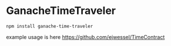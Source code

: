 # GanacheTimeTraveler

`npm install ganache-time-traveler`

example usage is here https://github.com/ejwessel/TimeContract

